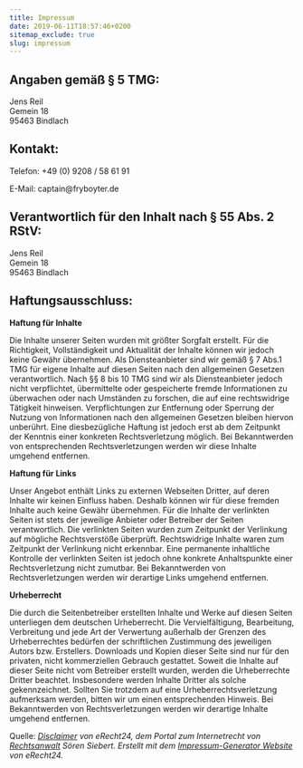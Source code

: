 ```yaml
---
title: Impressum
date: 2019-06-11T18:57:46+0200
sitemap_exclude: true
slug: impressum
---
```

<h2>Angaben gemäß § 5 TMG:</h2>

<p>Jens Reil<br />
Gemein 18<br />
95463 Bindlach</p>

<h2>Kontakt:</h2>

<p>Telefon: +49 (0) 9208 / 58 61 91</p>

<p>E-Mail: captain@fryboyter.de</p>

<h2>Verantwortlich für den Inhalt nach § 55 Abs. 2 RStV:</h2>

<p>Jens Reil<br />
Gemein 18<br />
95463 Bindlach</p>

<p></p>

<h2>Haftungsausschluss:</h2>

<p><strong>Haftung für Inhalte</strong></p>

<p>Die Inhalte unserer Seiten wurden mit größter Sorgfalt erstellt. Für die Richtigkeit, Vollständigkeit und Aktualität der Inhalte können wir jedoch keine Gewähr übernehmen. Als Diensteanbieter sind wir gemäß § 7 Abs.1 TMG für eigene Inhalte auf diesen Seiten nach den allgemeinen Gesetzen verantwortlich. Nach §§ 8 bis 10 TMG sind wir als Diensteanbieter jedoch nicht verpflichtet, übermittelte oder gespeicherte fremde Informationen zu überwachen oder nach Umständen zu forschen, die auf eine rechtswidrige Tätigkeit hinweisen. Verpflichtungen zur Entfernung oder Sperrung der Nutzung von Informationen nach den allgemeinen Gesetzen bleiben hiervon unberührt. Eine diesbezügliche Haftung ist jedoch erst ab dem Zeitpunkt der Kenntnis einer konkreten Rechtsverletzung möglich. Bei Bekanntwerden von entsprechenden Rechtsverletzungen werden wir diese Inhalte umgehend entfernen.</p>

<p><strong>Haftung für Links</strong></p>

<p>Unser Angebot enthält Links zu externen Webseiten Dritter, auf deren Inhalte wir keinen Einfluss haben. Deshalb können wir für diese fremden Inhalte auch keine Gewähr übernehmen. Für die Inhalte der verlinkten Seiten ist stets der jeweilige Anbieter oder Betreiber der Seiten verantwortlich. Die verlinkten Seiten wurden zum Zeitpunkt der Verlinkung auf mögliche Rechtsverstöße überprüft. Rechtswidrige Inhalte waren zum Zeitpunkt der Verlinkung nicht erkennbar. Eine permanente inhaltliche Kontrolle der verlinkten Seiten ist jedoch ohne konkrete Anhaltspunkte einer Rechtsverletzung nicht zumutbar. Bei Bekanntwerden von Rechtsverletzungen werden wir derartige Links umgehend entfernen.</p>

<p><strong>Urheberrecht</strong></p>

<p>Die durch die Seitenbetreiber erstellten Inhalte und Werke auf diesen Seiten unterliegen dem deutschen Urheberrecht. Die Vervielfältigung, Bearbeitung, Verbreitung und jede Art der Verwertung außerhalb der Grenzen des Urheberrechtes bedürfen der schriftlichen Zustimmung des jeweiligen Autors bzw. Erstellers. Downloads und Kopien dieser Seite sind nur für den privaten, nicht kommerziellen Gebrauch gestattet. Soweit die Inhalte auf dieser Seite nicht vom Betreiber erstellt wurden, werden die Urheberrechte Dritter beachtet. Insbesondere werden Inhalte Dritter als solche gekennzeichnet. Sollten Sie trotzdem auf eine Urheberrechtsverletzung aufmerksam werden, bitten wir um einen entsprechenden Hinweis. Bei Bekanntwerden von Rechtsverletzungen werden wir derartige Inhalte umgehend entfernen.</p>

<p>Quelle: <i><a href="http://www.e-recht24.de/muster-disclaimer.htm" target="_blank">Disclaimer</a> von eRecht24, dem Portal zum Internetrecht von <a href="http://www.e-recht24.de/" target="_blank">Rechtsanwalt</a> Sören Siebert. Erstellt mit dem <a href="http://www.e-recht24.de/impressum-generator.html" target="_blank">Impressum-Generator Website</a> von eRecht24.</i></p>

